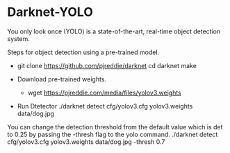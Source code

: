 # Darknet-YOLO

You only look once (YOLO) is a state-of-the-art, real-time object detection system.

Steps for object detection using a pre-trained model.

  - git clone https://github.com/pjreddie/darknet
    cd darknet
    make
   
  - Download pre-trained weights.
    - wget https://pjreddie.com/media/files/yolov3.weights
    
   - Run Dtetector
     ./darknet detect cfg/yolov3.cfg yolov3.weights data/dog.jpg
 
 You can change the detection threshold from the default value which is det to 0.25
 by passing the -thresh <val> flag to the yolo command.
    ./darknet detect cfg/yolov3.cfg yolov3.weights data/dog.jpg -thresh 0.7
  
